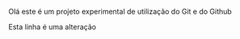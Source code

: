 <!-- md é mark down-->

Olá este é um projeto experimental de utilização do Git e do Github

Esta linha é uma alteração